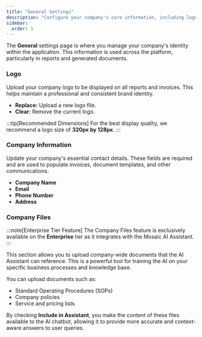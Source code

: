 ```yaml
---
title: "General Settings"
description: "Configure your company's core information, including logo, contact details, and company-wide files for the AI Assistant."
sidebar:
  order: 1
---
```


The **General** settings page is where you manage your company's identity within the application. This information is used across the platform, particularly in reports and generated documents.

### Logo

Upload your company logo to be displayed on all reports and invoices. This helps maintain a professional and consistent brand identity.

- **Replace:** Upload a new logo file.
- **Clear:** Remove the current logo.

:::tip[Recommended Dimensions]
For the best display quality, we recommend a logo size of **320px by 128px**.
:::

### Company Information

Update your company's essential contact details. These fields are required and are used to populate invoices, document templates, and other communications.

- **Company Name**
- **Email**
- **Phone Number**
- **Address**

### Company Files

:::note[Enterprise Tier Feature]
The Company Files feature is exclusively available on the **Enterprise** tier as it integrates with the Mosaic AI Assistant.
:::

This section allows you to upload company-wide documents that the AI Assistant can reference. This is a powerful tool for training the AI on your specific business processes and knowledge base.

You can upload documents such as:
- Standard Operating Procedures (SOPs)
- Company policies
- Service and pricing lists

By checking **Include in Assistant**, you make the content of these files available to the AI chatbot, allowing it to provide more accurate and context-aware answers to user queries. 